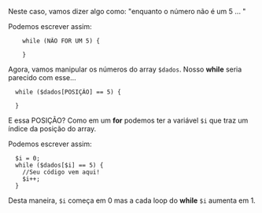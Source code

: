 Neste caso, vamos dizer algo como: "enquanto o número não é um 5 ... "

Podemos escrever assim:

```
    while (NÃO FOR UM 5) {

    }
```

Agora, vamos manipular os números do array `$dados`. Nosso **while** seria parecido com esse...

```
  while ($dados[POSIÇÃO] == 5) {

  }
```

E essa POSIÇÃO? Como em um **for** podemos ter a variável `$i` que traz um índice da posição do array.

Podemos escrever assim:

```
  $i = 0;
  while ($dados[$i] == 5) {
    //Seu código vem aqui!
    $i++;
  }
```

Desta maneira, `$i` começa em 0 mas a cada loop do **while** `$i` aumenta em 1.